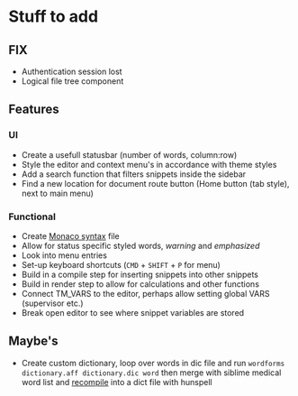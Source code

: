 # Stuff to add

## FIX

* Authentication session lost
* Logical file tree component

## Features

### UI

* Create a usefull statusbar (number of words, column:row)
* Style the editor and context menu's in accordance with theme styles
* Add a search function that filters snippets inside the sidebar
* Find a new location for document route button (Home button (tab style), next to main menu)

### Functional

* Create [Monaco syntax](https://microsoft.github.io/monaco-editor/monarch.html) file
* Allow for status specific styled words, _warning_ and _emphasized_
* Look into menu entries
* Set-up keyboard shortcuts (`CMD` + `SHIFT` + `P` for menu)
* Build in a compile step for inserting snippets into other snippets
* Build in render step to allow for calculations and other functions
* Connect TM_VARS to the editor, perhaps allow setting global VARS (supervisor etc.)
* Break open editor to see where snippet variables are stored

## Maybe's

* Create custom dictionary, loop over words in dic file and run `wordforms dictionary.aff dictionary.dic word` then merge with siblime medical word list and [recompile](http://www.suares.com/index.php?page_id=25&news_id=233) into a dict file with hunspell
